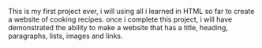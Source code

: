 This is my first project ever, i will using all i learned in HTML so far to create a website of cooking recipes.
once i complete this project, i will have demonstrated the ability to make a website that has a title, heading, paragraphs, lists, images and links.
